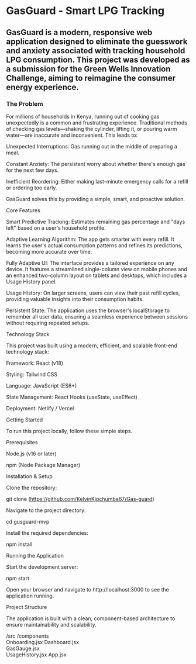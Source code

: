 # GasGuard - Smart LPG Tracking

## GasGuard is a modern, responsive web application designed to eliminate the guesswork and anxiety associated with tracking household LPG consumption. This project was developed as a submission for the Green Wells Innovation Challenge, aiming to reimagine the consumer energy experience.

### The Problem

For millions of households in Kenya, running out of cooking gas unexpectedly is a common and frustrating experience. Traditional methods of checking gas levels—shaking the cylinder, lifting it, or pouring warm water—are inaccurate and inconvenient. This leads to:

Unexpected Interruptions: Gas running out in the middle of preparing a meal.

Constant Anxiety: The persistent worry about whether there's enough gas for the next few days.

Inefficient Reordering: Either making last-minute emergency calls for a refill or ordering too early.

GasGuard solves this by providing a simple, smart, and proactive solution.

Core Features

Smart Predictive Tracking: Estimates remaining gas percentage and "days left" based on a user's household profile.

Adaptive Learning Algorithm: The app gets smarter with every refill. It learns the user's actual consumption patterns and refines its predictions, becoming more accurate over time.

Fully Adaptive UI: The interface provides a tailored experience on any device. It features a streamlined single-column view on mobile phones and an enhanced two-column layout on tablets and desktops, which includes a Usage History panel.

Usage History: On larger screens, users can view their past refill cycles, providing valuable insights into their consumption habits.

Persistent State: The application uses the browser's localStorage to remember all user data, ensuring a seamless experience between sessions without requiring repeated setups.

Technology Stack

This project was built using a modern, efficient, and scalable front-end technology stack:

Framework: React (v18)

Styling: Tailwind CSS

Language: JavaScript (ES6+)

State Management: React Hooks (useState, useEffect)

Deployment: Netlify / Vercel

Getting Started

To run this project locally, follow these simple steps.

Prerequisites

Node.js (v16 or later)

npm (Node Package Manager)

Installation & Setup

Clone the repository:

git clone (https://github.com/KelvinKipchumba67/Gas-guard)


Navigate to the project directory:

cd gusguard-mvp


Install the required dependencies:

npm install


Running the Application

Start the development server:

npm start


Open your browser and navigate to http://localhost:3000 to see the application running.

Project Structure

The application is built with a clean, component-based architecture to ensure maintainability and scalability.

/src
/components     
   Onboarding.jsx
   Dashboard.jsx  
   GasGauge.jsx  
   UsageHistory.jsx
 App.jsx          
